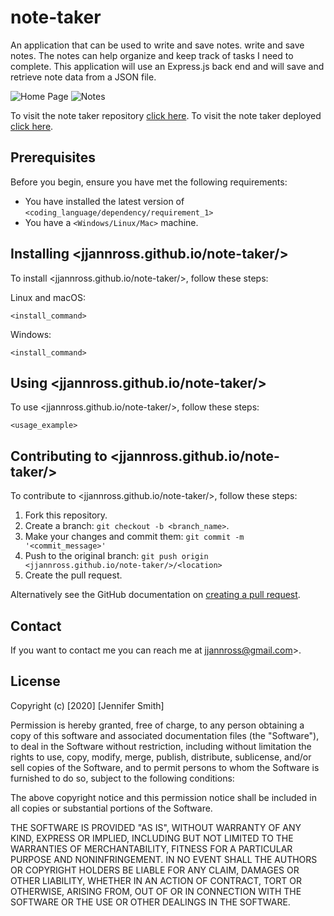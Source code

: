 # note-taker
An application that can be used to write and save notes. write and save notes. The notes can help organize and keep track of tasks I need to complete. This application will use an Express.js back end and will save and retrieve note data from a JSON file. 

![Home Page](./assets/images/1.png)
![Notes](./assets/images/2.png)


To visit the note taker repository [click here](https://jjannross.github.io/note-taker/).
To visit the note taker deployed [click here](https://drive.google.com/file/d/1IGa8qIBifLIsSe2Ar2Bw5om-M6ZhlscN/view?usp=sharing).

## Prerequisites

Before you begin, ensure you have met the following requirements:

- You have installed the latest version of `<coding_language/dependency/requirement_1>`
- You have a `<Windows/Linux/Mac>` machine.

## Installing <jjannross.github.io/note-taker/>

To install <jjannross.github.io/note-taker/>, follow these steps:

Linux and macOS:

```
<install_command>
```

Windows:

```
<install_command>
```

## Using <jjannross.github.io/note-taker/>

To use <jjannross.github.io/note-taker/>, follow these steps:

```
<usage_example>
```

## Contributing to <jjannross.github.io/note-taker/>

To contribute to <jjannross.github.io/note-taker/>, follow these steps:

1. Fork this repository.
2. Create a branch: `git checkout -b <branch_name>`.
3. Make your changes and commit them: `git commit -m '<commit_message>'`
4. Push to the original branch: `git push origin <jjannross.github.io/note-taker/>/<location>`
5. Create the pull request.

Alternatively see the GitHub documentation on [creating a pull request](https://help.github.com/en/github/collaborating-with-issues-and-pull-requests/creating-a-pull-request).

## Contact

If you want to contact me you can reach me at jjannross@gmail.com>.

## License

Copyright (c) [2020] [Jennifer Smith]

Permission is hereby granted, free of charge, to any person obtaining a copy
of this software and associated documentation files (the "Software"), to deal
in the Software without restriction, including without limitation the rights
to use, copy, modify, merge, publish, distribute, sublicense, and/or sell
copies of the Software, and to permit persons to whom the Software is
furnished to do so, subject to the following conditions:

The above copyright notice and this permission notice shall be included in all
copies or substantial portions of the Software.

THE SOFTWARE IS PROVIDED "AS IS", WITHOUT WARRANTY OF ANY KIND, EXPRESS OR
IMPLIED, INCLUDING BUT NOT LIMITED TO THE WARRANTIES OF MERCHANTABILITY,
FITNESS FOR A PARTICULAR PURPOSE AND NONINFRINGEMENT. IN NO EVENT SHALL THE
AUTHORS OR COPYRIGHT HOLDERS BE LIABLE FOR ANY CLAIM, DAMAGES OR OTHER
LIABILITY, WHETHER IN AN ACTION OF CONTRACT, TORT OR OTHERWISE, ARISING FROM,
OUT OF OR IN CONNECTION WITH THE SOFTWARE OR THE USE OR OTHER DEALINGS IN THE
SOFTWARE.

